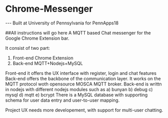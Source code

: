 # Chrome-Messenger
--- Built at University of Pennsylvania for PennApps18

##All instructions will go here
A MQTT based Chat messenger for the Google Chrome Extension bar.

It consist of two part:
1) Front-end Chrome Extension
2) Back-end MQTT+Nodejs+MySQL

Front-end it offers the UX interface with register, login and chat features
Back-end offers the backbone of the communication layer. It works on the MQTT protocol woth opensource MOSCA MQTT broker.
Back-end is writtn in nodejs with different nodejs modules such as
  a) bunyan
  b) debug
  c) mysql
  d) mqtt
  e) bcrypt
There is a MySQL database with supporting schema for user data entry and user-to-user mapping.

Project UX needs more developement, with support for multi-user chatting.
 
